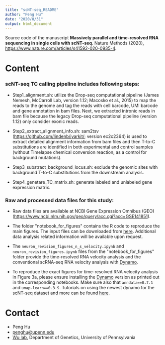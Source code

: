 ```yaml
---
title: "scNT-seq_README"
author: "Peng Hu"
date: "2020/8/31"
output: html_document
---
```


Source code of the manuscript **Massively parallel and time-resolved RNA sequencing in single cells with scNT-seq**. Nature Methods (2020), https://www.nature.com/articles/s41592-020-0935-4.

# Content

### scNT-seq TC calling pipeline includes following steps:

- Step1_alignment.sh: utilize the Drop-seq computational pipeline (James Nemesh, McCarroll Lab, version 1.12; Macosko et al., 2015) to map the reads to the genome and tag the reads with cell barcode, UMI barcode and gene annotation in bam files. Next, we extracted intronic reads in bam file because the legacy Drop-seq computational pipeline (version 1.12) only consider exonic reads.

- Step2_extract_alignment_info.sh: sam2tsv (https://github.com/lindenb/jvarkit/; version ec2c2364) is used to extract detailed alignment information from bam files and then T-to-C substitutions are identified in both experimental and control samples (without Timelapse chemical conversion reaction, as a control for background mutations).

- Step3_substract_background_locus.sh: exclude the genomic sites with background T-to-C substitutions from the downstream analysis.

- Step4_genetare_TC_matrix.sh: generate labeled and unlabeled gene expression matrix.

### Raw and processed data files for this study:

- Raw data files are available at NCBI Gene Expression Omnibus (GEO) (https://www.ncbi.nlm.nih.gov/geo/query/acc.cgi?acc=GSE141851).

- The folder "notebook_for_figures" contains the R code to reproduce the main figures. The input files can be downloaded from [here](https://drive.google.com/drive/folders/1CTdrLUpzye_nlZXWJH9ggS7BRzM-VSqQ?usp=sharing). Additional data analysis related information will be available upon request.

- The `neuron_revision_figures_n_s_velocity.ipynb` and `neuron_revision_figures.ipynb` files from the "notebook_for_figures" folder provide the time-resolved RNA velocity analysis and the conventional scRNA-seq RNA velocity analysis with [Dynamo](https://github.com/aristoteleo/dynamo-release). 

- To reproduce the exact figures for time-resolved RNA velocity analysis in Figure 3a, please ensure installing the [Dynamo](https://github.com/aristoteleo/dynamo-release) version as printed out in the corresponding notebooks. Make sure also that `anndata==0.7.1` and `umap-learn==0.3.9`. Tutorials on using the newest dynamo for the scNT-seq dataset and more can be found [here](https://dynamo-release.readthedocs.io/en/latest/notebooks/scNT_seq_readthedocs.html).


# Contact
* Peng Hu
* penghu@upenn.edu
* [Wu lab](https://www.wulabupenn.org), Department of Genetics, University of Pennsylvania


